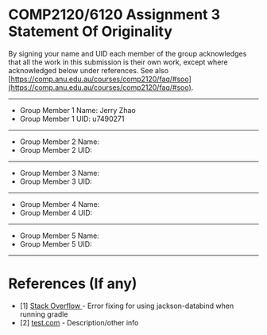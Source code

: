 # COMP2120/6120 Assignment 3 Statement Of Originality

By signing your name and UID each member of the group acknowledges that all the work in this submission is their own work, except where acknowledged below under references. See also [https://comp.anu.edu.au/courses/comp2120/faq/#soo](https://comp.anu.edu.au/courses/comp2120/faq/#soo).

---

- Group Member 1 Name: Jerry Zhao
- Group Member 1 UID: u7490271

---

- Group Member 2 Name:
- Group Member 2 UID:

---

- Group Member 3 Name:
- Group Member 3 UID:

---

- Group Member 4 Name:
- Group Member 4 UID:

---

- Group Member 5 Name:
- Group Member 5 UID:

---

# References (If any)

- [1] [Stack Overflow ](https://stackoverflow.com/questions/42452329/java-lang-noclassdeffounderror-com-fasterxml-jackson-databind-objectmapper-wh) - Error fixing for using jackson-databind when running gradle
- [2] [test.com](test.com) - Description/other info
